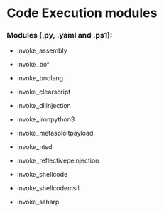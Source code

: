 # Code Execution modules

### Modules (.py, .yaml and .ps1):

 - invoke_assembly

 - invoke_bof

 - invoke_boolang

 - invoke_clearscript

 - invoke_dllinjection

 - invoke_ironpython3

 - invoke_metasploitpayload

 - invoke_ntsd

 - invoke_reflectivepeinjection

 - invoke_shellcode

 - invoke_shellcodemsil

 - invoke_ssharp
